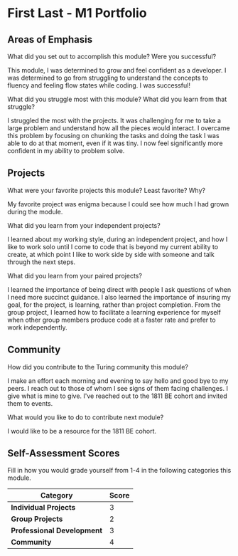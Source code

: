 # First Last - M1 Portfolio

## Areas of Emphasis

What did you set out to accomplish this module? Were you successful?

  This module, I was determined to grow and feel confident as a developer. I was determined to go from struggling to understand the concepts to fluency and feeling flow states while coding. I was successful!

What did you struggle most with this module? What did you learn from that struggle?

  I struggled the most with the projects. It was challenging for me to take a large problem and understand how all the pieces would interact. I overcame this problem by focusing on chunking the tasks and doing the task I was able to do at that moment, even if it was tiny. I now feel significantly more confident in my ability to problem solve.

## Projects

What were your favorite projects this module? Least favorite? Why?

  My favorite project was enigma because I could see how much I had grown during the module.

What did you learn from your independent projects?

  I learned about my working style, during an independent project, and how I like to work solo until I come to code that is beyond my current ability to create, at which point I like to work side by side with someone and talk through the next steps.

What did you learn from your paired projects?

  I learned the importance of being direct with people I ask questions of when I need more succinct guidance. I also learned the importance of insuring my goal, for the project, is learning, rather than project completion. From the group project, I learned how to facilitate a learning experience for myself when other group members produce code at a faster rate and prefer to work independently.

## Community

How did you contribute to the Turing community this module?

  I make an effort each morning and evening to say hello and good bye to my peers. I reach out to those of whom I see signs of them facing challenges. I give what is mine to give. I've reached out to the 1811 BE cohort and invited them to events.

What would you like to do to contribute next module?

  I would like to be a resource for the 1811 BE cohort.

## Self-Assessment Scores

Fill in how you would grade yourself from 1-4 in the following categories this module.

| Category                     | Score |
| -----------------------------| ----- |
| **Individual Projects**      |   3   |
| **Group Projects**           |   2   |
| **Professional Development** |   3   |
| **Community**                |   4   |
